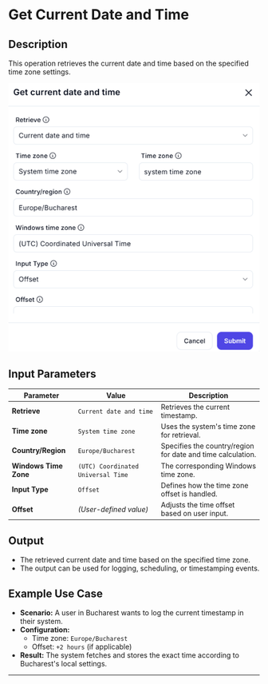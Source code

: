 # **Get Current Date and Time**

## **Description**

This operation retrieves the current date and time based on the specified time zone settings.

![alt text](../../assests/data-transformation/assests%20date-time/get-current-date-and-time.png)

## **Input Parameters**

| Parameter            | Value                  | Description |
|----------------------|------------------------|-------------|
| **Retrieve**        | `Current date and time` | Retrieves the current timestamp. |
| **Time zone**       | `System time zone`      | Uses the system's time zone for retrieval. |
| **Country/Region**  | `Europe/Bucharest`      | Specifies the country/region for date and time calculation. |
| **Windows Time Zone** | `(UTC) Coordinated Universal Time` | The corresponding Windows time zone. |
| **Input Type**      | `Offset`                | Defines how the time zone offset is handled. |
| **Offset**          | *(User-defined value)*  | Adjusts the time offset based on user input. |

## **Output**

- The retrieved current date and time based on the specified time zone.
- The output can be used for logging, scheduling, or timestamping events.

## **Example Use Case**

- **Scenario:** A user in Bucharest wants to log the current timestamp in their system.
- **Configuration:**
  - Time zone: `Europe/Bucharest`
  - Offset: `+2 hours` (if applicable)
- **Result:** The system fetches and stores the exact time according to Bucharest's local settings.

---
